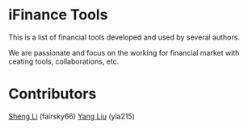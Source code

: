 # iFinance Tools
This is a list of financial tools developed and used by several authors.

We are passionate and focus on the working for financial market with ceating tools, collaborations, etc.

# Contributors

[Sheng Li](https://github.com/fairsky66) (fairsky66)
[Yang Liu](https://github.com/yla215) (yla215)

[1]: (https://github.com/fairsky66)
[2]: (https://github.com/yla215)